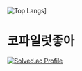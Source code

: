 ![Top Langs](https://github-readme-stats.vercel.app/api/top-langs/?username=DragonTiger-DT
)]

<h1>코파일럿좋아</h1>

[![Solved.ac Profile](http://mazassumnida.wtf/api/v2/generate_badge?boj=dydyqja)](https://solved.ac/dydyqja/)


<!--
**Shakur4s/Shakur4s** is a ✨ _special_ ✨ repository because its `README.md` (this file) appears on your GitHub profile.

Here are some ideas to get you started:

- 🔭 I’m currently working on ...
- 🌱 I’m currently learning ...
- 👯 I’m looking to collaborate on ...
- 🤔 I’m looking for help with ...
- 💬 Ask me about ...
- 📫 How to reach me: ...
- 😄 Pronouns: ...
- ⚡ Fun fact: ...
-->
